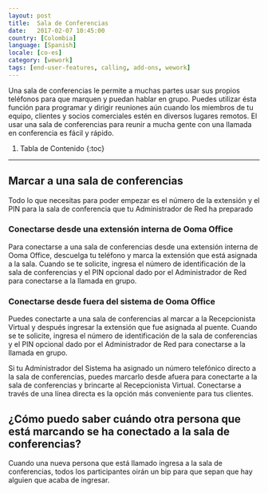 ```yaml
---
layout: post
title:  Sala de Conferencias
date:   2017-02-07 10:45:00
country: [Colombia]
language: [Spanish]
locale: [co-es]
category: [wework]
tags: [end-user-features, calling, add-ons, wework]
---
```


Una sala de conferencias le permite a muchas partes usar sus propios teléfonos para que marquen y puedan hablar en grupo. Puedes utilizar ésta función para programar y dirigir reuniones aún cuando los miembros de tu equipo, clientes y socios comerciales estén en diversos lugares remotos. El usar una sala de conferencias para reunir a mucha gente con una llamada en conferencia es fácil y rápido.

1. Tabla de Contenido
{:toc}
* * *

## Marcar a una sala de conferencias

Todo lo que necesitas para poder empezar es el número de la extensión y el PIN para la sala de conferencia que tu Administrador de Red ha preparado

### Conectarse desde una extensión interna de Ooma Office

Para conectarse a una sala de conferencias desde una extensión interna de Ooma Office, descuelga tu teléfono y marca la extensión que está asignada a la sala. Cuando se te solicite, ingresa el número de identificación de la sala de conferencias y el PIN opcional dado por el Administrador de Red para conectarse a la llamada en grupo.

### Conectarse desde fuera del sistema de Ooma Office

Puedes conectarte a una sala de conferencias al marcar a la Recepcionista Virtual y después ingresar la extensión que fue asignada al puente. Cuando se te solicite, ingresa el número de identificación de la sala de conferencias y el PIN opcional dado por el Administrador de Red para conectarse a la llamada en grupo.

Si tu Administrador del Sistema ha asignado un número telefónico directo a la sala de conferencias, puedes marcarlo desde afuera para conectarte a la sala de conferencias y brincarte al Recepcionista Virtual. Conectarse a través de una línea directa es la opción más conveniente para tus clientes.

## ¿Cómo puedo saber cuándo otra persona que está marcando se ha conectado a la sala de conferencias?

Cuando una nueva persona que está llamado ingresa a la sala de conferencias, todos los participantes oirán un bip para que sepan que hay alguien que acaba de ingresar.
